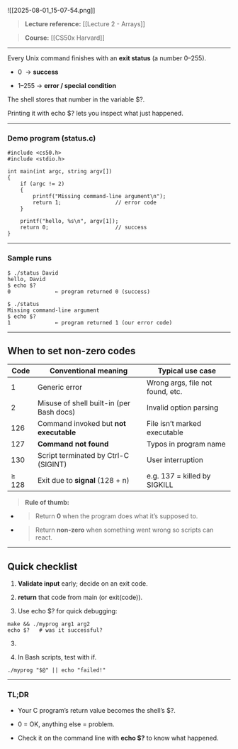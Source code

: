 ![[2025-08-01_15-07-54.png]]


> **Lecture reference:** [[Lecture 2 - Arrays]]

> **Course:** [[CS50x Harvard]]

---



Every Unix command finishes with an **exit status** (a number 0–255).

- 0  → **success**
    
- 1–255 → **error / special condition**
    

  

The shell stores that number in the variable $?.

Printing it with echo $? lets you inspect what just happened.

---

### **Demo program (status.c)**

```
#include <cs50.h>
#include <stdio.h>

int main(int argc, string argv[])
{
    if (argc != 2)
    {
        printf("Missing command-line argument\n");
        return 1;                 // error code
    }

    printf("hello, %s\n", argv[1]);
    return 0;                     // success
}
```

---

### **Sample runs**

```
$ ./status David
hello, David
$ echo $?
0              ← program returned 0 (success)
```

```
$ ./status
Missing command-line argument
$ echo $?
1              ← program returned 1 (our error code)
```

---

## **When to set non-zero codes**

|**Code**|**Conventional meaning**|**Typical use case**|
|---|---|---|
|1|Generic error|Wrong args, file not found, etc.|
|2|Misuse of shell built-in (per Bash docs)|Invalid option parsing|
|126|Command invoked but **not executable**|File isn’t marked executable|
|127|**Command not found**|Typos in program name|
|130|Script terminated by Ctrl-C (SIGINT)|User interruption|
|≥ 128|Exit due to **signal** (128 + n)|e.g. 137 = killed by SIGKILL|

> **Rule of thumb:**

- > Return **0** when the program does what it’s supposed to.
    
- > Return **non-zero** when something went wrong so scripts can react.
    

---

## **Quick checklist**

1. **Validate input** early; decide on an exit code.
    
2. **return** that code from main (or exit(code)).
    
3. Use echo $? for quick debugging:
    

```
make && ./myprog arg1 arg2
echo $?   # was it successful?
```

3.   
    
4. In Bash scripts, test with if.
    

```
./myprog "$@" || echo "failed!"
```

  

---

### **TL;DR**

- Your C program’s return value becomes the shell’s $?.
    
- 0 = OK, anything else = problem.
    
- Check it on the command line with **echo $?** to know what happened.